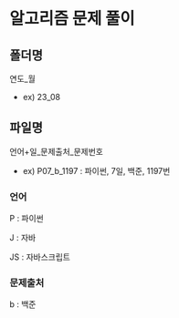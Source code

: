 # 알고리즘 문제 풀이

## 폴더명

연도_월

- ex) 23_08

## 파일명

언어+일_문제출처_문제번호

- ex) P07_b_1197 : 파이썬, 7일, 백준, 1197번

### 언어

P : 파이썬

J : 자바

JS : 자바스크립트

### 문제출처

b : 백준
